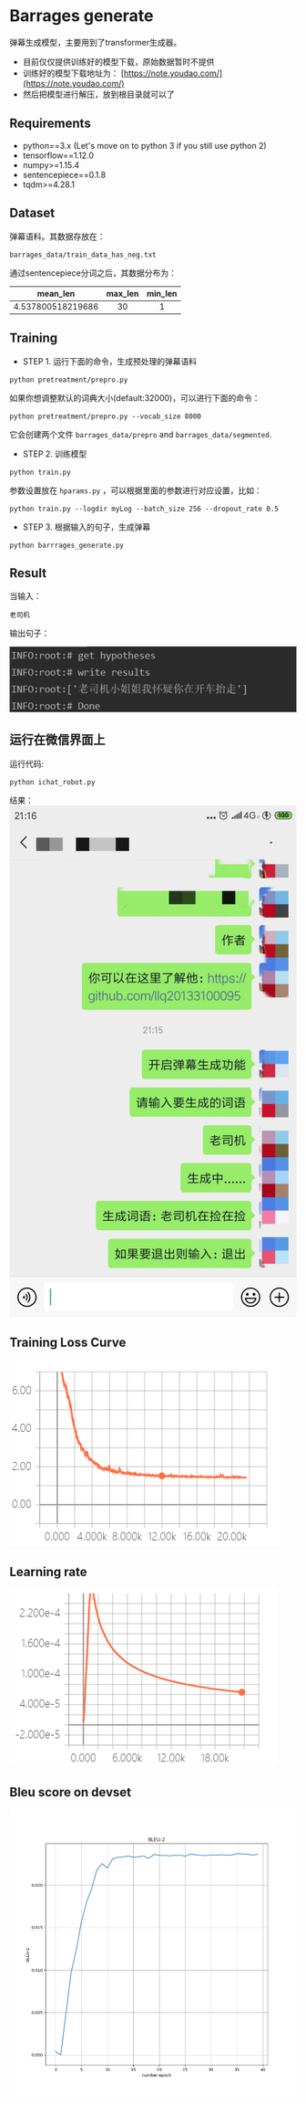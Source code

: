 # Barrages generate
弹幕生成模型，主要用到了transformer生成器。

- 目前仅仅提供训练好的模型下载，原始数据暂时不提供
- 训练好的模型下载地址为：
[https://note.youdao.com/](https://note.youdao.com/)
- 然后把模型进行解压，放到根目录就可以了

## Requirements
* python==3.x (Let's move on to python 3 if you still use python 2)
* tensorflow==1.12.0
* numpy>=1.15.4
* sentencepiece==0.1.8
* tqdm>=4.28.1

## Dataset
弹幕语料。其数据存放在：
```
barrages_data/train_data_has_neg.txt
```

通过sentencepiece分词之后，其数据分布为：

|  mean_len   | max_len  | min_len | 
|  :----:  | :----:  | :----:  |
| 4.537800518219686  | 30 | 1 |

## Training
* STEP 1. 运行下面的命令，生成预处理的弹幕语料
```
python pretreatment/prepro.py
```
如果你想调整默认的词典大小(default:32000)，可以进行下面的命令：
```
python pretreatment/prepro.py --vocab_size 8000
```
它会创建两个文件 `barrages_data/prepro` and `barrages_data/segmented`.

* STEP 2. 训练模型
```
python train.py
```
参数设置放在 `hparams.py` ，可以根据里面的参数进行对应设置，比如：
```
python train.py --logdir myLog --batch_size 256 --dropout_rate 0.5
```

* STEP 3. 根据输入的句子，生成弹幕
```
python barrrages_generate.py
```

## Result
当输入：
```
老司机
```

输出句子：

![img](./fig/barrage_gen.png)

## 运行在微信界面上
运行代码:

```
python ichat_robot.py
```

结果：
![wechat](./fig/wechat_function.jpg)

## Training Loss Curve
<img src="fig/loss.png">

## Learning rate
<img src="fig/lr.png">

## Bleu score on devset
<img src="fig/bleu.png">

